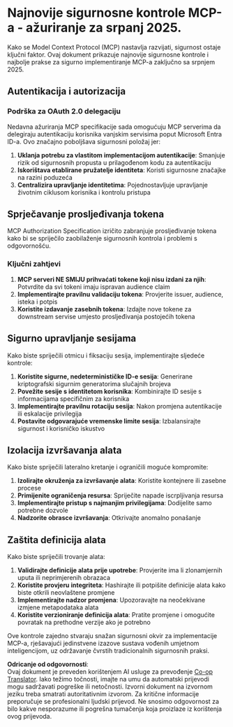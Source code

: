 <!--
CO_OP_TRANSLATOR_METADATA:
{
  "original_hash": "b59b477037dc1dd6b1740a0420f3be14",
  "translation_date": "2025-07-17T13:40:03+00:00",
  "source_file": "02-Security/mcp-security-controls-2025.md",
  "language_code": "hr"
}
-->
# Najnovije sigurnosne kontrole MCP-a - ažuriranje za srpanj 2025.

Kako se Model Context Protocol (MCP) nastavlja razvijati, sigurnost ostaje ključni faktor. Ovaj dokument prikazuje najnovije sigurnosne kontrole i najbolje prakse za sigurno implementiranje MCP-a zaključno sa srpnjem 2025.

## Autentikacija i autorizacija

### Podrška za OAuth 2.0 delegaciju

Nedavna ažuriranja MCP specifikacije sada omogućuju MCP serverima da delegiraju autentikaciju korisnika vanjskim servisima poput Microsoft Entra ID-a. Ovo značajno poboljšava sigurnosni položaj jer:

1. **Uklanja potrebu za vlastitom implementacijom autentikacije**: Smanjuje rizik od sigurnosnih propusta u prilagođenom kodu za autentikaciju  
2. **Iskorištava etablirane pružatelje identiteta**: Koristi sigurnosne značajke na razini poduzeća  
3. **Centralizira upravljanje identitetima**: Pojednostavljuje upravljanje životnim ciklusom korisnika i kontrolu pristupa  

## Sprječavanje prosljeđivanja tokena

MCP Authorization Specification izričito zabranjuje prosljeđivanje tokena kako bi se spriječilo zaobilaženje sigurnosnih kontrola i problemi s odgovornošću.

### Ključni zahtjevi

1. **MCP serveri NE SMIJU prihvaćati tokene koji nisu izdani za njih**: Potvrdite da svi tokeni imaju ispravan audience claim  
2. **Implementirajte pravilnu validaciju tokena**: Provjerite issuer, audience, isteka i potpis  
3. **Koristite izdavanje zasebnih tokena**: Izdajte nove tokene za downstream servise umjesto prosljeđivanja postojećih tokena  

## Sigurno upravljanje sesijama

Kako biste spriječili otmicu i fiksaciju sesija, implementirajte sljedeće kontrole:

1. **Koristite sigurne, nedeterminističke ID-e sesija**: Generirane kriptografski sigurnim generatorima slučajnih brojeva  
2. **Povežite sesije s identitetom korisnika**: Kombinirajte ID sesije s informacijama specifičnim za korisnika  
3. **Implementirajte pravilnu rotaciju sesija**: Nakon promjena autentikacije ili eskalacije privilegija  
4. **Postavite odgovarajuće vremenske limite sesija**: Izbalansirajte sigurnost i korisničko iskustvo  

## Izolacija izvršavanja alata

Kako biste spriječili lateralno kretanje i ograničili moguće kompromite:

1. **Izolirajte okruženja za izvršavanje alata**: Koristite kontejnere ili zasebne procese  
2. **Primijenite ograničenja resursa**: Spriječite napade iscrpljivanja resursa  
3. **Implementirajte pristup s najmanjim privilegijama**: Dodijelite samo potrebne dozvole  
4. **Nadzorite obrasce izvršavanja**: Otkrivajte anomalno ponašanje  

## Zaštita definicija alata

Kako biste spriječili trovanje alata:

1. **Validirajte definicije alata prije upotrebe**: Provjerite ima li zlonamjernih uputa ili neprimjerenih obrazaca  
2. **Koristite provjeru integriteta**: Hashirajte ili potpišite definicije alata kako biste otkrili neovlaštene promjene  
3. **Implementirajte nadzor promjena**: Upozoravajte na neočekivane izmjene metapodataka alata  
4. **Koristite verzioniranje definicija alata**: Pratite promjene i omogućite povratak na prethodne verzije ako je potrebno  

Ove kontrole zajedno stvaraju snažan sigurnosni okvir za implementacije MCP-a, rješavajući jedinstvene izazove sustava vođenih umjetnom inteligencijom, uz održavanje čvrstih tradicionalnih sigurnosnih praksi.

**Odricanje od odgovornosti**:  
Ovaj dokument je preveden korištenjem AI usluge za prevođenje [Co-op Translator](https://github.com/Azure/co-op-translator). Iako težimo točnosti, imajte na umu da automatski prijevodi mogu sadržavati pogreške ili netočnosti. Izvorni dokument na izvornom jeziku treba smatrati autoritativnim izvorom. Za kritične informacije preporučuje se profesionalni ljudski prijevod. Ne snosimo odgovornost za bilo kakve nesporazume ili pogrešna tumačenja koja proizlaze iz korištenja ovog prijevoda.